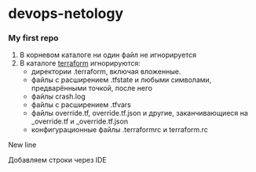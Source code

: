# devops-netology

### My first repo

1. В корневом каталоге ни один файл не игнорируется
2. В каталоге [terraform](./terraform) игнорируются:
   + директории .terraform, включая вложенные.
   + файлы с расширением .tfstate и любыми символами, предварёнными точкой, после него
   + файлы crash.log 
   + файлы с расширением .tfvars
   + файлы override.tf, override.tf.json и другие, заканчивающиеся на _override.tf и _override.tf.json
   + конфигурационные файлы .terraformrc и terraform.rc

New line

Добавляем строки через IDE
